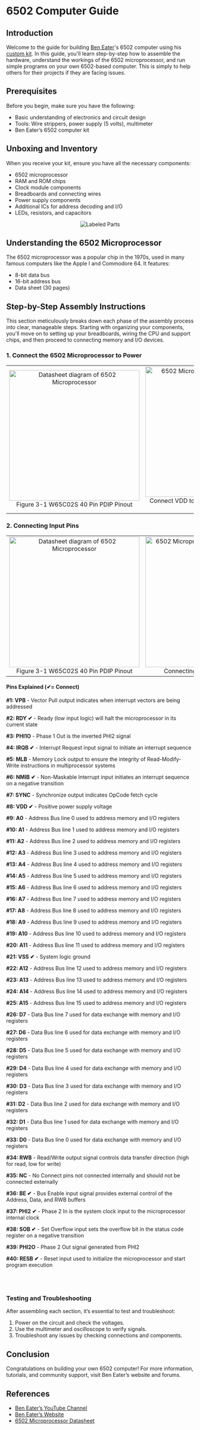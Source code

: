 # 6502 Computer Guide

## Introduction
Welcome to the guide for building [Ben Eater](https://eater.net/)'s 6502 computer using his [custom kit](https://eater.net/6502). In this guide, you'll learn step-by-step how to assemble the hardware, understand the workings of the 6502 microprocessor, and run simple programs on your own 6502-based computer. 
This is simply to help others for their projects if they are facing issues.

## Prerequisites
Before you begin, make sure you have the following:
- Basic understanding of electronics and circuit design
- Tools: Wire strippers, power supply (5 volts), multimeter
- Ben Eater’s 6502 computer kit

## Unboxing and Inventory
When you receive your kit, ensure you have all the necessary components:
- 6502 microprocessor
- RAM and ROM chips
- Clock module components
- Breadboards and connecting wires
- Power supply components
- Additional ICs for address decoding and I/O
- LEDs, resistors, and capacitors

<div align="center">
 
  <img src="https://github.com/redayzarra/6502-Computer-Guide/assets/113388793/82bf0d62-8094-46b3-9c5d-a1ea7e716009" alt="Labeled Parts">

</div>

## Understanding the 6502 Microprocessor
The 6502 microprocessor was a popular chip in the 1970s, used in many famous computers like the Apple I and Commodore 64. It features:
- 8-bit data bus
- 16-bit address bus
- Data sheet (30 pages)

## Step-by-Step Assembly Instructions

This section meticulously breaks down each phase of the assembly process into clear, manageable steps. Starting with organizing your components, you'll move on to setting up your breadboards, wiring the CPU and support chips, and then proceed to connecting memory and I/O devices.

### 1. Connect the 6502 Microprocessor to Power

<div align="center">
  <table>
    <tr>
      <td align="center">
        <img src="https://github.com/redayzarra/6502-Computer-Guide/assets/113388793/7a01b0e3-954c-416e-8790-4596a82aa116" alt="Datasheet diagram of 6502 Microprocessor" height="350"><br>
        <figcaption>Figure 3-1 W65C02S 40 Pin PDIP Pinout</figcaption>
      </td>
      <td align="center" >
        <img src="https://github.com/redayzarra/6502-Computer-Guide/assets/113388793/614dc660-b828-47a7-9604-6b40eb56a532" alt="6502 Microprocessor on breadboard" height="350"><br>
        <figcaption>Connect VDD to positive power, and VSS to ground</figcaption>
      </td>
    </tr>
  </table>
</div>

### 2. Connecting Input Pins

<div align="center">
  <table>
    <tr>
      <td align="center">
        <img src="https://github.com/redayzarra/6502-Computer-Guide/assets/113388793/7a01b0e3-954c-416e-8790-4596a82aa116" alt="Datasheet diagram of 6502 Microprocessor" height="350"><br>
        <figcaption>Figure 3-1 W65C02S 40 Pin PDIP Pinout</figcaption>
      </td>
      <td align="center" >
        <img src="https://github.com/redayzarra/6502-Computer-Guide/assets/113388793/e5007ef8-211d-4549-bb34-91eba05b8ea5" alt="6502 Microprocessor connected to input pins" height="350"><br>
        <figcaption>Connecting input pins, see below</figcaption>
      </td>
    </tr>
  </table>
</div>

#### Pins Explained (✔= Connect)

**#1: VPB** - Vector Pull output indicates when interrupt vectors are being addressed

**#2: RDY ✔** - Ready (low input logic) will halt the microprocessor in its current state

**#3: PHI1O** - Phase 1 Out is the inverted PHI2 signal

**#4: IRQB ✔** - Interrupt Request input signal to initiate an interrupt sequence

**#5: MLB** - Memory Lock output to ensure the integrity of Read-Modify-Write instructions in multiprocessor systems

**#6: NMIB ✔** - Non-Maskable Interrupt input initiates an interrupt sequence on a negative transition

**#7: SYNC** - Synchronize output indicates OpCode fetch cycle

**#8: VDD ✔** - Positive power supply voltage

**#9: A0** - Address Bus line 0 used to address memory and I/O registers

**#10: A1** - Address Bus line 1 used to address memory and I/O registers

**#11: A2** - Address Bus line 2 used to address memory and I/O registers

**#12: A3** - Address Bus line 3 used to address memory and I/O registers

**#13: A4** - Address Bus line 4 used to address memory and I/O registers

**#14: A5** - Address Bus line 5 used to address memory and I/O registers

**#15: A6** - Address Bus line 6 used to address memory and I/O registers

**#16: A7** - Address Bus line 7 used to address memory and I/O registers

**#17: A8** - Address Bus line 8 used to address memory and I/O registers

**#18: A9** - Address Bus line 9 used to address memory and I/O registers

**#19: A10** - Address Bus line 10 used to address memory and I/O registers

**#20: A11** - Address Bus line 11 used to address memory and I/O registers

**#21: VSS ✔** - System logic ground

**#22: A12** - Address Bus line 12 used to address memory and I/O registers

**#23: A13** - Address Bus line 13 used to address memory and I/O registers

**#24: A14** - Address Bus line 14 used to address memory and I/O registers

**#25: A15** - Address Bus line 15 used to address memory and I/O registers

**#26: D7** - Data Bus line 7 used for data exchange with memory and I/O registers

**#27: D6** - Data Bus line 6 used for data exchange with memory and I/O registers

**#28: D5** - Data Bus line 5 used for data exchange with memory and I/O registers

**#29: D4** - Data Bus line 4 used for data exchange with memory and I/O registers

**#30: D3** - Data Bus line 3 used for data exchange with memory and I/O registers

**#31: D2** - Data Bus line 2 used for data exchange with memory and I/O registers

**#32: D1** - Data Bus line 1 used for data exchange with memory and I/O registers

**#33: D0** - Data Bus line 0 used for data exchange with memory and I/O registers

**#34: RWB** - Read/Write output signal controls data transfer direction (high for read, low for write)

**#35: NC** - No Connect pins not connected internally and should not be connected externally

**#36: BE ✔** - Bus Enable input signal provides external control of the Address, Data, and RWB buffers

**#37: PHI2 ✔** - Phase 2 In is the system clock input to the microprocessor internal clock

**#38: SOB ✔** - Set Overflow input sets the overflow bit in the status code register on a negative transition

**#39: PHI2O** - Phase 2 Out signal generated from PHI2

**#40: RESB ✔** - Reset input used to initialize the microprocessor and start program execution


<div><br></br></div>
  

### Testing and Troubleshooting
After assembling each section, it’s essential to test and troubleshoot:
1. Power on the circuit and check the voltages.
2. Use the multimeter and oscilloscope to verify signals.
3. Troubleshoot any issues by checking connections and components.

## Conclusion
Congratulations on building your own 6502 computer! For more information, tutorials, and community support, visit Ben Eater’s website and forums.

## References
- [Ben Eater’s YouTube Channel](https://www.youtube.com/BenEater)
- [Ben Eater’s Website](https://eater.net)
- [6502 Microprocessor Datasheet](https://eater.net/datasheets/w65c02s.pdf)

